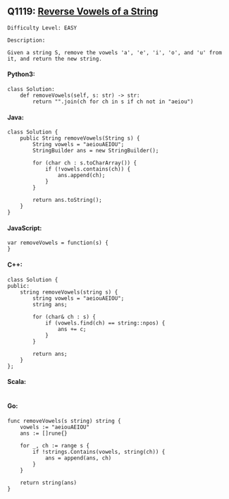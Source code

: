 ## Q1119: [Reverse Vowels of a String](https://leetcode.com/problems/remove-vowels-from-a-string/)

```
Difficulty Level: EASY
```

```
Description:

Given a string S, remove the vowels 'a', 'e', 'i', 'o', and 'u' from it, and return the new string.
```

#### Python3:

```
class Solution:
    def removeVowels(self, s: str) -> str:
        return "".join(ch for ch in s if ch not in "aeiou")
```

#### Java:

```
class Solution {
    public String removeVowels(String s) {
        String vowels = "aeiouAEIOU";
        StringBuilder ans = new StringBuilder();

        for (char ch : s.toCharArray()) {
            if (!vowels.contains(ch)) {
                ans.append(ch);
            }
        }

        return ans.toString();
    }
}
```

#### JavaScript:

```
var removeVowels = function(s) {
}
```

#### C++:

```
class Solution {
public:
    string removeVowels(string s) {
        string vowels = "aeiouAEIOU";
        string ans;

        for (char& ch : s) {
            if (vowels.find(ch) == string::npos) {
                ans += c;
            }
        }

        return ans;
    }
};
```

#### Scala:

```

```

#### Go:

```
func removeVowels(s string) string {
    vowels := "aeiouAEIOU"
	ans := []rune{}

	for _, ch := range s {
		if !strings.Contains(vowels, string(ch)) {
			ans = append(ans, ch)
		}
	}

	return string(ans)
}
```